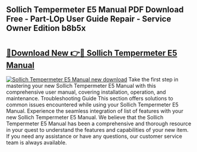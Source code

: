 ## Sollich Tempermeter E5 Manual PDF Download Free - Part-LOp User Guide Repair - Service Owner Edition b8b5x

# <h2><a href="http://bc98864.oget.top/?id=Sollich+Tempermeter+E5+Manual">🔗Download New 👉🔴 Sollich Tempermeter E5 Manual</a></h2>

[![Sollich Tempermeter E5 Manual new download](https://i.imgur.com/5g1atiW.png)](http://bc98864.oget.top/?id=Sollich+Tempermeter+E5+Manual)
Take the first step in mastering your new Sollich Tempermeter E5 Manual with this comprehensive user manual, covering installation, operation, and maintenance. Troubleshooting Guide This section offers solutions to common issues encountered while using your Sollich Tempermeter E5 Manual. Experience the seamless integration of list of features with your new Sollich Tempermeter E5 Manual. We believe that the Sollich Tempermeter E5 Manual has been a comprehensive and thorough resource in your quest to understand the features and capabilities of your new item. If you need any assistance or have any questions, our customer service team is always available.

